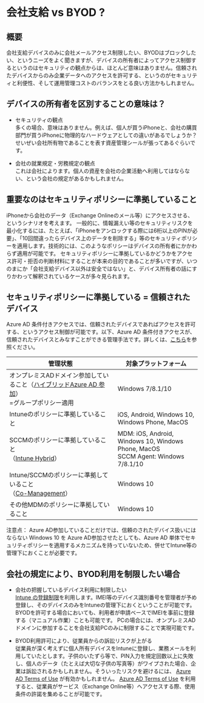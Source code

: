 # 会社支給 vs BYOD ?

## 概要
会社支給デバイスのみに会社メールアクセス制限したい、BYODはブロックしたい、というニーズをよく聞きますが、デバイスの所有者によってアクセス制御するというのはセキュリティの観点からは、ほとんど意味はありません。信頼されたデバイスからのみ企業データへのアクセスを許可する、というのがセキュリティと利便性、そして運用管理コストのバランスをとる良い方法かもしれません。



## デバイスの所有者を区別することの意味は？
* セキュリティの観点  
多くの場合、意味はありません。例えば、個人が買うiPhoneと、会社の購買部門が買うiPhoneに物理的なハードウェアとしての違いがあるでしょうか？せいぜい会社所有物であることを表す資産管理シールが張ってあるぐらいです。

* 会社の就業規定・労務規定の観点  
これは会社によります。個人の資産を会社の企業活動へ利用してはならない、という会社の規定があるかもしれません。

## 重要なのはセキュリティポリシーに準拠していること
iPhoneから会社のデータ（Exchange Onlineのメール等）にアクセスさせる、というシナリオを考えます。
一般的に、情報漏えい等のセキュリティリスクを最小化するには、たとえば、「iPhoneをアンロックする際には6桁以上のPINが必要」、「10回間違ったらデバイス上のデータを削除する」等のセキュリティポリシーを適用します。技術的には、このようなポリシーはデバイスの所有者にかかわらず適用が可能です。
セキュリティポリシーに準拠しているかどうかをアクセス許可・拒否の判断材料にすることが本来の目的であることが多いですが、いつのまにか「会社支給デバイス以外は安全ではない」と、デバイス所有者の話にすりかわって解釈されているケースが多々見られます。

## セキュリティポリシーに準拠している = 信頼されたデバイス

Azure AD 条件付きアクセスでは、信頼されたデバイスであればアクセスを許可する、というアクセス制御が可能です。以下、Azure AD 条件付きアクセスが、信頼されたデバイスとみなすことができる管理手法です。詳しくは、[こちら](https://docs.microsoft.com/ja-jp/azure/active-directory/active-directory-conditional-access-policy-connected-applications)を参照ください。

|管理状態|対象プラットフォーム|
|-|-|
|オンプレミスADドメイン参加していること（[ハイブリッドAzure AD 参加](https://docs.microsoft.com/ja-jp/azure/active-directory/device-management-hybrid-azuread-joined-devices-setup)）<br>=グループポリシー適用|Windows 7/8.1/10|
|Intuneのポリシーに準拠していること|iOS, Android, Windows 10, Windows Phone, MacOS|
|SCCMのポリシーに準拠していること<br>（[Intune Hybrid](https://docs.microsoft.com/ja-jp/sccm/mdm/deploy-use/setup-hybrid-mdm)）|MDM: iOS, Android, Windows 10, Windows Phone, MacOS <br> SCCM Agent: Windows 7/8.1/10
|Intune/SCCMのポリシーに準拠していること<br>（[Co-Management](https://docs.microsoft.com/ja-jp/sccm/core/clients/manage/co-management-overview)）|Windows 10|
|その他MDMのポリシーに準拠していること|Windows 10|

注意点： Azure AD参加していることだけでは、信頼のされたデバイス扱いにはならない
Windows 10 を Azure AD参加させたとしても、Azure AD 単体でセキュリティポリシーを適用するメカニズムを持っていないため、併せてIntune等の管理下におくことが必要です。


## 会社の規定により、BYOD利用を制限したい場合
* 会社の把握しているデバイス利用に制限したい  
[Intune の登録制限](https://docs.microsoft.com/ja-jp/intune/enrollment-options)を利用します。IMEI等のデバイス識別番号を管理者が予め登録し、そのデバイスのみをIntuneの管理下におくということが可能です。BYODを許可する場合においても、利用者が申請ベースでIMEIを事前に登録する（マニュアル作業）ことも可能です。
PCの場合には、オンプレミスADドメインに参加することを会社支給PCのみに制限することで実現可能です。

* BYOD利用許可により、従業員からの訴訟リスクが上がる  
従業員が深く考えずに個人所有デバイスをIntuneに登録し、業務メールを利用していたとします。子供のいたずら等で、PIN入力を規定回数以上に失敗し、個人のデータ（たとえば大切な子供の写真等）がワイプされた場合、企業は訴訟されるかもしれません。そういったリスクを避けるには、
[Azure AD Terms of Use](https://docs.microsoft.com/ja-jp/azure/active-directory/active-directory-tou) が有効かもしれません。
[Azure AD Terms of Use](https://docs.microsoft.com/ja-jp/azure/active-directory/active-directory-tou) を利用すると、従業員がサービス（Exchange Online等）へアクセスする際、使用条件の許諾を集めることが可能です。
